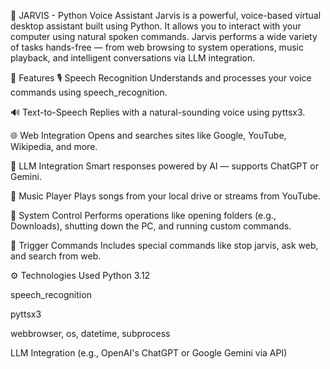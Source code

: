 🧠 JARVIS - Python Voice Assistant
Jarvis is a powerful, voice-based virtual desktop assistant built using Python. It allows you to interact with your computer using natural spoken commands. Jarvis performs a wide variety of tasks hands-free — from web browsing to system operations, music playback, and intelligent conversations via LLM integration.

📌 Features
🎙️ Speech Recognition
Understands and processes your voice commands using speech_recognition.

🔊 Text-to-Speech
Replies with a natural-sounding voice using pyttsx3.

🌐 Web Integration
Opens and searches sites like Google, YouTube, Wikipedia, and more.

🧠 LLM Integration
Smart responses powered by AI — supports ChatGPT or Gemini.

🎵 Music Player
Plays songs from your local drive or streams from YouTube.

📁 System Control
Performs operations like opening folders (e.g., Downloads), shutting down the PC, and running custom commands.

🔐 Trigger Commands
Includes special commands like stop jarvis, ask web, and search from web.

⚙️ Technologies Used
Python 3.12

speech_recognition

pyttsx3

webbrowser, os, datetime, subprocess

LLM Integration (e.g., OpenAI's ChatGPT or Google Gemini via API)
